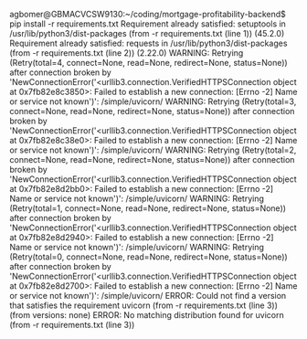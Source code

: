 agbomer@GBMACVCSW9130:~/coding/mortgage-profitability-backend$ pip install -r requirements.txt
Requirement already satisfied: setuptools in /usr/lib/python3/dist-packages (from -r requirements.txt (line 1)) (45.2.0)
Requirement already satisfied: requests in /usr/lib/python3/dist-packages (from -r requirements.txt (line 2)) (2.22.0)
WARNING: Retrying (Retry(total=4, connect=None, read=None, redirect=None, status=None)) after connection broken by 'NewConnectionError('<urllib3.connection.VerifiedHTTPSConnection object at 0x7fb82e8c3850>: Failed to establish a new connection: [Errno -2] Name or service not known')': /simple/uvicorn/
WARNING: Retrying (Retry(total=3, connect=None, read=None, redirect=None, status=None)) after connection broken by 'NewConnectionError('<urllib3.connection.VerifiedHTTPSConnection object at 0x7fb82e8c38e0>: Failed to establish a new connection: [Errno -2] Name or service not known')': /simple/uvicorn/
WARNING: Retrying (Retry(total=2, connect=None, read=None, redirect=None, status=None)) after connection broken by 'NewConnectionError('<urllib3.connection.VerifiedHTTPSConnection object at 0x7fb82e8d2bb0>: Failed to establish a new connection: [Errno -2] Name or service not known')': /simple/uvicorn/
WARNING: Retrying (Retry(total=1, connect=None, read=None, redirect=None, status=None)) after connection broken by 'NewConnectionError('<urllib3.connection.VerifiedHTTPSConnection object at 0x7fb82e8d2940>: Failed to establish a new connection: [Errno -2] Name or service not known')': /simple/uvicorn/
WARNING: Retrying (Retry(total=0, connect=None, read=None, redirect=None, status=None)) after connection broken by 'NewConnectionError('<urllib3.connection.VerifiedHTTPSConnection object at 0x7fb82e8d2700>: Failed to establish a new connection: [Errno -2] Name or service not known')': /simple/uvicorn/
ERROR: Could not find a version that satisfies the requirement uvicorn (from -r requirements.txt (line 3)) (from versions: none)
ERROR: No matching distribution found for uvicorn (from -r requirements.txt (line 3))
